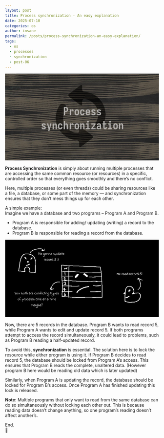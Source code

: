 ```yaml
---
layout: post
title: Process synchronization - An easy explanation
date: 2025-07-10
categories: os
author: insane
permalink: /posts/process-synchronization-an-easy-explanation/
tags:
  - os
  - processes
  - synchronization
  - post-06
---
```


![Thumbnail for the post](/assets/process-synchronization-an-easy-explanation/thumbnail.webp)

**Process Synchronization** is simply about running multiple processes that are accessing the same common resource (or resources) in a specific, controlled order so that everything goes smoothly and there’s no conflict.

Here, multiple processes (or even threads) could be sharing resources like a file, a database, or some part of the memory — and synchronization ensures that they don’t mess things up for each other.

A simple example:  
Imagine we have a database and two programs – Program A and Program B.

- Program A is responsible for adding/ updating (writing) a record to the database.
- Program B is responsible for reading a record from the database.

![Diagram illustrating a database with 5 rows and two process A and B. Process A wants to update record 5 while at the same time process B wants to read record 5. This makes the database sad as these are two conflicting types of operations being performed at the same time](/assets/process-synchronization-an-easy-explanation/diagram.webp)

Now, there are 5 records in the database. Program B wants to read record 5, while Program A wants to edit and update record 5. If both programs attempt to access the record simultaneously, it could lead to problems, such as Program B reading a half-updated record.  
  
To avoid this, **synchronization** is essential. The solution here is to lock the resource while either program is using it. If Program B decides to read record 5, the database should be locked from Program A’s access. This ensures that Program B reads the complete, unaltered data. (However program B here would be reading old data which is later updated)  
  
Similarly, when Program A is updating the record, the database should be locked for Program B’s access. Once Program A has finished updating this lock is released.  
  
**Note:** Multiple programs that only want to read from the same database can do so simultaneously without locking each other out. This is because reading data doesn’t change anything, so one program’s reading doesn’t affect another’s.  
  
End. <br>
🦖
